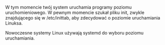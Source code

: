 W tym momencie twój system uruchamia programy poziomu uruchomieniowego. W pewnym momencie szukał pliku init, zwykle znajdującego się w /etc/inittab, aby zdecydować o poziomie uruchamiania Linuksa.

Nowoczesne systemy Linux używają systemd do wyboru poziomu uruchamiania.
